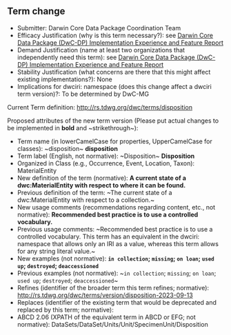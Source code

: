 ## Term change

* Submitter: Darwin Core Data Package Coordination Team
* Efficacy Justification (why is this term necessary?): see [Darwin Core Data Package (DwC-DP) Implementation Experience and Feature Report](https://gbif.github.io/dwc-dp/docs/dwc_dp_implementation_feature_reports.pdf)
* Demand Justification (name at least two organizations that independently need this term): see [Darwin Core Data Package (DwC-DP) Implementation Experience and Feature Report](https://gbif.github.io/dwc-dp/docs/dwc_dp_implementation_feature_reports.pdf)
* Stability Justification (what concerns are there that this might affect existing implementations?): None
* Implications for dwciri: namespace (does this change affect a dwciri term version)?: To be determined by DwC-MG

Current Term definition: http://rs.tdwg.org/dwc/terms/disposition

Proposed attributes of the new term version (Please put actual changes to be implemented in **bold** and ~strikethrough~):

* Term name (in lowerCamelCase for properties, UpperCamelCase for classes): ~disposition~ **disposition**
* Term label (English, not normative): ~Disposition~ **Disposition**
* Organized in Class (e.g., Occurrence, Event, Location, Taxon): MaterialEntity
* New definition of the term (normative): **A current state of a dwc:MaterialEntity with respect to where it can be found.**
* Previous definition of the term: ~The current state of a dwc:MaterialEntity with respect to a collection.~
* New usage comments (recommendations regarding content, etc., not normative): **Recommended best practice is to use a controlled vocabulary.** 
* Previous usage comments: ~Recommended best practice is to use a controlled vocabulary. This term has an equivalent in the dwciri: namespace that allows only an IRI as a value, whereas this term allows for any string literal value.~
* New examples (not normative): **`in collection`; `missing`; `on loan`; `used up`; `destroyed`; `deaccessioned`**
* Previous examples (not normative): ~`in collection`; `missing`; `on loan`; `used up`; `destroyed`; `deaccessioned`~
* Refines (identifier of the broader term this term refines; normative): http://rs.tdwg.org/dwc/terms/version/disposition-2023-09-13
* Replaces (identifier of the existing term that would be deprecated and replaced by this term; normative): 
* ABCD 2.06 (XPATH of the equivalent term in ABCD or EFG; not normative): DataSets/DataSet/Units/Unit/SpecimenUnit/Disposition
